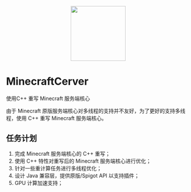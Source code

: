 <div align=center>
<img src="https://s2.loli.net/2022/08/10/POZxDkeq7vISwRo.png" width="150"/>
</div>

# MinecraftCerver
 使用C++ 重写 Minecraft 服务端核心

由于 Minecraft 原版服务端核心对多线程的支持并不友好，为了更好的支持多线程，使用 C++ 重写 Minecraft 服务端核心。

## 任务计划

1. 完成 Minecraft 服务端核心的 C++ 重写；
2. 使用 C++ 特性对重写后的 Minecraft 服务端核心进行优化；
3. 针对一些重计算任务进行多线程优化；
4. 设计 Java 兼容层，提供原版/Spigot API 以支持插件；
5. GPU 计算加速支持；
